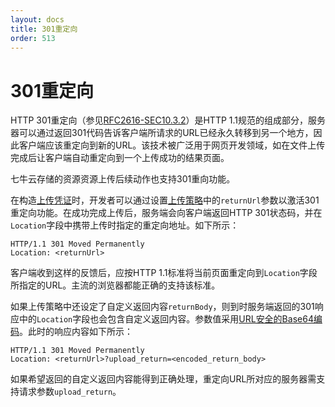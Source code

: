 ```yaml
---
layout: docs
title: 301重定向
order: 513
---
```

<a id="redirect"></a>
# 301重定向

HTTP 301重定向（参见[RFC2616-SEC10.3.2](http://www.w3.org/Protocols/rfc2616/rfc2616-sec10.html#sec10.3.2)）是HTTP 1.1规范的组成部分，服务器可以通过返回301代码告诉客户端所请求的URL已经永久转移到另一个地方，因此客户端应该重定向到新的URL。该技术被广泛用于网页开发领域，如在文件上传完成后让客户端自动重定向到一个上传成功的结果页面。

七牛云存储的资源资源上传后续动作也支持301重向功能。

在构造[上传凭证](../../../reference/security/upload-token.html)时，开发者可以通过设置[上传策略](../../../reference/security/put-policy.html)中的`returnUrl`参数以激活301重定向功能。在成功完成上传后，服务端会向客户端返回HTTP 301状态码，并在`Location`字段中携带上传时指定的重定向地址。如下所示：

```
HTTP/1.1 301 Moved Permanently
Location: <returnUrl>
```

客户端收到这样的反馈后，应按HTTP 1.1标准将当前页面重定向到`Location`字段所指定的URL。主流的浏览器都能正确的支持该标准。

如果上传策略中还设定了自定义返回内容`returnBody`，则到时服务端返回的301响应中的`Location`字段也会包含自定义返回内容。参数值采用[URL安全的Base64编码](../../appendix.html#urlsafe-base64)。此时的响应内容如下所示：

```
HTTP/1.1 301 Moved Permanently
Location: <returnUrl>?upload_return=<encoded_return_body>
```

如果希望返回的自定义返回内容能得到正确处理，重定向URL所对应的服务器需支持请求参数`upload_return`。 
